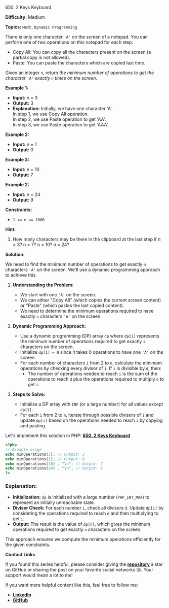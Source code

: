 650\. 2 Keys Keyboard

**Difficulty:** Medium

**Topics:** `Math`, `Dynamic Programming`

There is only one character `'A'` on the screen of a notepad. You can perform one of two operations on this notepad for each step:

- Copy All: You can copy all the characters present on the screen (a partial copy is not allowed).
- Paste: You can paste the characters which are copied last time.

Given an integer `n`, return _the minimum number of operations to get the character `'A'` exactly `n` times on the screen_.



**Example 1:**

- **Input:** n = 3
- **Output:** 3
- **Explanation:** Initially, we have one character 'A'.\
  In step 1, we use Copy All operation.\
  In step 2, we use Paste operation to get 'AA'.\
  In step 3, we use Paste operation to get 'AAA'.

**Example 2:**

- **Input:** n = 1
- **Output:** 0

**Example 3:**

- **Input:** n = 10
- **Output:** 7

**Example 2:**

- **Input:** n = 24
- **Output:** 9

**Constraints:**

- <code>1 <= n <= 1000</code>

**Hint:**
1. How many characters may be there in the clipboard at the last step if n = 3? n = 7? n = 10? n = 24?


**Solution:**


We need to find the minimum number of operations to get exactly `n` characters `'A'` on the screen. We'll use a dynamic programming approach to achieve this.

1. **Understanding the Problem:**
    - We start with one `'A'` on the screen.
    - We can either "Copy All" (which copies the current screen content) or "Paste" (which pastes the last copied content).
    - We need to determine the minimum operations required to have exactly `n` characters `'A'` on the screen.

2. **Dynamic Programming Approach:**
    - Use a dynamic programming (DP) array `dp` where `dp[i]` represents the minimum number of operations required to get exactly `i` characters on the screen.
    - Initialize `dp[1] = 0` since it takes 0 operations to have one `'A'` on the screen.
    - For each number of characters `i` from 2 to `n`, calculate the minimum operations by checking every divisor of `i`. If `i` is divisible by `d`, then:
        - The number of operations needed to reach `i` is the sum of the operations to reach `d` plus the operations required to multiply `d` to get `i`.

3. **Steps to Solve:**
    - Initialize a DP array with `INF` (or a large number) for all values except `dp[1]`.
    - For each `i` from 2 to `n`, iterate through possible divisors of `i` and update `dp[i]` based on the operations needed to reach `i` by copying and pasting.

Let's implement this solution in PHP: **[650. 2 Keys Keyboard](https://github.com/mah-shamim/leet-code-in-php/tree/main/algorithms/000650-2-keys-keyboard/solution.php)**

```php
<?php
// Example usage
echo minOperations(3); // Output: 3
echo minOperations(1); // Output: 0
echo minOperations(10) . "\n"; // Output: 7
echo minOperations(24) . "\n"; // Output: 9
?>
```

### Explanation:

- **Initialization:** `dp` is initialized with a large number (`PHP_INT_MAX`) to represent an initially unreachable state.
- **Divisor Check:** For each number `i`, check all divisors `d`. Update `dp[i]` by considering the operations required to reach `d` and then multiplying to get `i`.
- **Output:** The result is the value of `dp[n]`, which gives the minimum operations required to get exactly `n` characters on the screen.

This approach ensures we compute the minimum operations efficiently for the given constraints.

**Contact Links**

If you found this series helpful, please consider giving the **[repository](https://github.com/mah-shamim/leet-code-in-php)** a star on GitHub or sharing the post on your favorite social networks 😍. Your support would mean a lot to me!

If you want more helpful content like this, feel free to follow me:

- **[LinkedIn](https://www.linkedin.com/in/arifulhaque/)**
- **[GitHub](https://github.com/mah-shamim)**

